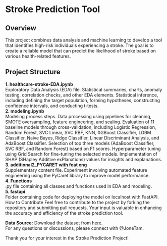 # Stroke Prediction Tool  

## Overview  
This project combines data analysis and machine learning to develop a tool that identifies high-risk individuals experiencing a stroke. The goal is to create a reliable model that can predict the likelihood of stroke based on various health-related features.

## Project Structure  
**1. healthcare-stroke-EDA.ipynb**  
Exploratory Data Analysis (EDA) file.
Statistical summaries, charts, anomaly testing, correlation checks, and other EDA elements.
Statistical inference, including defining the target population, forming hypotheses, constructing confidence intervals, and conducting t-tests.  
**2. modeling.ipynb**  
Modeling process steps.
Data processing using pipelines for cleaning, SMOTE oversampling, feature engineering, and scaling.
Evaluation of 11 baseline models through cross-validation, including Logistic Regression, Random Forest, SVC Linear, SVC RBF, KNN, XGBoost Classifier, LGBM Classifier, Naive Bayes, Ridge Classifier, Linear Discriminant Analysis, and AdaBoost Classifier.
Selection of top three models (AdaBoost Classifier, SVC RBF, and Random Forest) based on F1 scores.
Hyperparameter tuning using Grid Search for fine-tuning the selected models.
Implementation of SHAP (SHapley Additive exPlanations) values for insights and explanations.  
**3. additional2_PYCARET with feat eng**  
Supplementary content file.
Experiment involving automated feature engineering using the PyCaret library to improve model performance.  
**4. Functions**  
.py file containing all classes and functions used in EDA and modeling.  
**5. fastapi**  
Folder containing code for deploying the model on localhost with FastAPI.
How to Contribute
Feel free to contribute to the project by forking the repository and submitting pull requests. Your input is valuable in enhancing the accuracy and efficiency of the stroke prediction tool.  

**Data Source:**
Download the dataset from [here](https://www.kaggle.com/datasets/fedesoriano/stroke-prediction-dataset).   
For any questions or discussions, please connect with @JoneTam.

Thank you for your interest in the Stroke Prediction Project!
